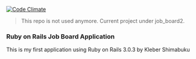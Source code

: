 [![Code Climate](https://codeclimate.com/github/klebershimabuku/job_board1.png)](https://codeclimate.com/github/klebershimabuku/job_board1)

> This repo is not used anymore. Current project under job_board2.

### Ruby on Rails Job Board Application

This is my first application using Ruby on Rails 3.0.3
by Kleber Shimabuku


